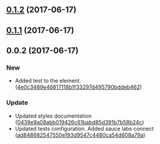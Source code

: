 <a name="0.1.2"></a>
## [0.1.2](https://github.com/advanced-rest-client/headers-editor/compare/0.1.1...v0.1.2) (2017-06-17)




<a name="0.1.1"></a>
## [0.1.1](https://github.com/advanced-rest-client/headers-editor/compare/0.0.2...v0.1.1) (2017-06-17)




<a name="0.0.2"></a>
## 0.0.2 (2017-06-17)


### New

* Added test to the element. ([4e0c3489e46817118b1f33297d495790bddeb462](https://github.com/advanced-rest-client/headers-editor/commit/4e0c3489e46817118b1f33297d495790bddeb462))

### Update

* Updated styles documentation ([0439e9a08abb019426c61babd85d391b7b58b24c](https://github.com/advanced-rest-client/headers-editor/commit/0439e9a08abb019426c61babd85d391b7b58b24c))
* Updated tests configuration. Added sauce labs connect ([ad848682547550e193d9547c4480ca54d608a79a](https://github.com/advanced-rest-client/headers-editor/commit/ad848682547550e193d9547c4480ca54d608a79a))



